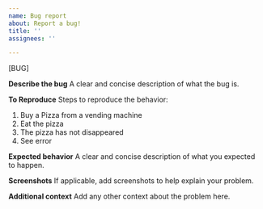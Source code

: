```yaml
---
name: Bug report
about: Report a bug!
title: ''
assignees: ''

---
```

<!-- To automatically tag this issue, add the uppercase label(s) surrounded by brackets below, for example: [LABEL] -->
[BUG]

**Describe the bug**
A clear and concise description of what the bug is.

**To Reproduce**
Steps to reproduce the behavior:
1. Buy a Pizza from a vending machine
2. Eat the pizza
3. The pizza has not disappeared
4. See error

**Expected behavior**
A clear and concise description of what you expected to happen.

**Screenshots**
If applicable, add screenshots to help explain your problem.

**Additional context**
Add any other context about the problem here.
